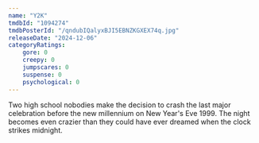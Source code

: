 ```yaml
---
name: "Y2K"
tmdbId: "1094274"
tmdbPosterId: "/qndubIQalyxBJI5EBNZKGXEX74q.jpg"
releaseDate: "2024-12-06"
categoryRatings:
    gore: 0
    creepy: 0
    jumpscares: 0
    suspense: 0
    psychological: 0
---
```

Two high school nobodies make the decision to crash the last major celebration before the new millennium on New Year's Eve 1999. The night becomes even crazier than they could have ever dreamed when the clock strikes midnight.
